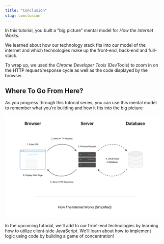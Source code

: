 ```yaml
---
title: "Conclusion"
slug: conclusion
---
```


In this tutorial, you built a "big picture" mental model for _How the Internet Works_.

We learned about how our technology stack fits into our model of the internet and which technologies make up the front-end, back-end and full-stack.

To wrap up, we used the _Chrome Developer Tools_ (DevTools) to zoom in on the HTTP request/response cycle as well as the code displayed by the browser.

## Where To Go From Here?

As you progress through this tutorial series, you can use this mental model to remember what you're building and how it fits into the big picture:

![How the Internet Works Diagram](assets/htiw_diagram.png)

In the upcoming tutorial, we'll add to our front-end technologies by learning how to utilize client-side JavaScript. We'll learn about how to implement logic using code by building a game of concentration!
